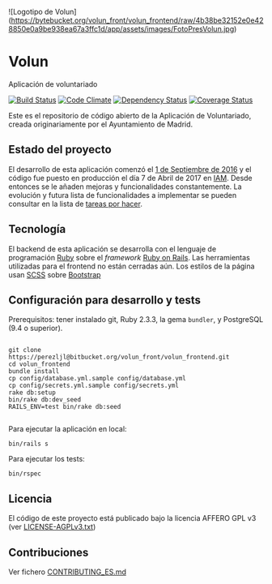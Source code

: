 ![Logotipo de Volun]
(https://bytebucket.org/volun_front/volun_frontend/raw/4b38be32152e0e428850e0a9be938ea67a3ffc1d/app/assets/images/FotoPresVolun.jpg)
# Volun

Aplicación de voluntariado

[![Build Status](https://api.travis-ci.org/IAMDesarrollo/volun_front.svg?branch=master)](https://travis-ci.org/IAMDesarrollo/volun_front)
[![Code Climate](https://codeclimate.com/github/IAMDesarrollo/volun_front/badges/gpa.svg)](https://codeclimate.com/github/IAMDesarrollo/volun_front)
[![Dependency Status](https://beta.gemnasium.com/badges/github.com/IAMDesarrollo/volun_front.svg)](https://beta.gemnasium.com/projects/github.com/IAMDesarrollo/volun_front)
[![Coverage Status](https://coveralls.io/repos/github/IAMDesarrollo/volun_front/badge.svg?branch=master)](https://coveralls.io/github/IAMDesarrollo/volun_front?branch=master)

Este es el repositorio de código abierto de la Aplicación de Voluntariado, creada originariamente por el Ayuntamiento de Madrid.

## Estado del proyecto

El desarrollo de esta aplicación comenzó el [1 de Septiembre de 2016](https://bitbucket.org/volun_front/volun_frontend/src) y el código fue puesto en producción el día 7 de Abril de 2017 en [IAM](https://voluntariospormadrid.madrid.es). Desde entonces se le añaden mejoras y funcionalidades constantemente. La evolución y futura lista de funcionalidades a implementar se pueden consultar en la lista de [tareas por hacer](https://bitbucket.org/volun/volun_backend/issues).

## Tecnología

El backend de esta aplicación se desarrolla con el lenguaje de programación [Ruby](https://www.ruby-lang.org/) sobre el *framework* [Ruby on Rails](http://rubyonrails.org/).
Las herramientas utilizadas para el frontend no están cerradas aún. Los estilos de la página usan [SCSS](http://sass-lang.com/) sobre [Bootstrap](https://getbootstrap.com/)

## Configuración para desarrollo y tests

Prerequisitos: tener instalado git, Ruby 2.3.3, la gema `bundler`, y PostgreSQL (9.4 o superior).

```

git clone https://perezljl@bitbucket.org/volun_front/volun_frontend.git
cd volun_frontend
bundle install
cp config/database.yml.sample config/database.yml
cp config/secrets.yml.sample config/secrets.yml
rake db:setup
bin/rake db:dev_seed
RAILS_ENV=test bin/rake db:seed


```

Para ejecutar la aplicación en local:
```
bin/rails s
```

Para ejecutar los tests:

```
bin/rspec
```


## Licencia

El código de este proyecto está publicado bajo la licencia AFFERO GPL v3 (ver [LICENSE-AGPLv3.txt](LICENSE-AGPLv3.txt))

## Contribuciones

Ver fichero [CONTRIBUTING_ES.md](CONTRIBUTING_ES.md)


